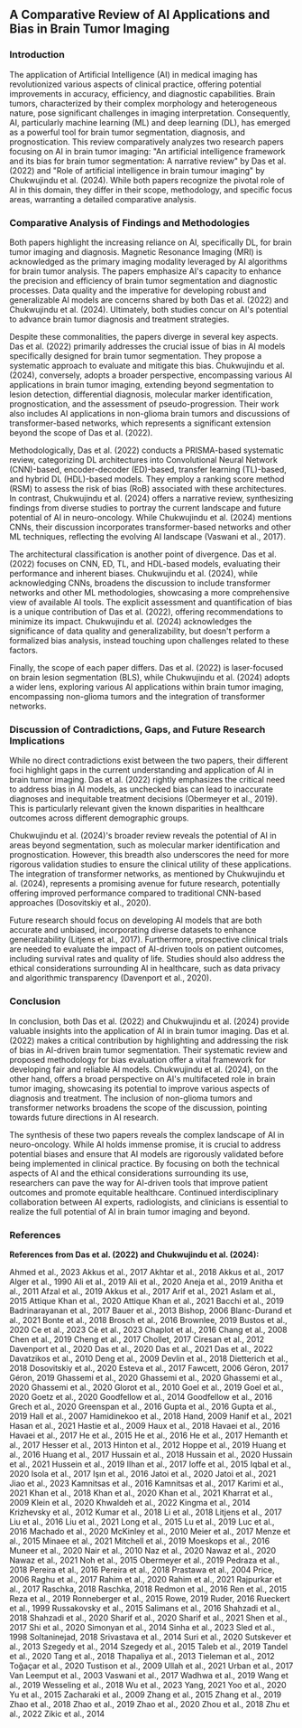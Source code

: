 ## A Comparative Review of AI Applications and Bias in Brain Tumor Imaging

### Introduction
The application of Artificial Intelligence (AI) in medical imaging has revolutionized various aspects of clinical practice, offering potential improvements in accuracy, efficiency, and diagnostic capabilities. Brain tumors, characterized by their complex morphology and heterogeneous nature, pose significant challenges in imaging interpretation. Consequently, AI, particularly machine learning (ML) and deep learning (DL), has emerged as a powerful tool for brain tumor segmentation, diagnosis, and prognostication. This review comparatively analyzes two research papers focusing on AI in brain tumor imaging: "An artificial intelligence framework and its bias for brain tumor segmentation: A narrative review" by Das et al. (2022) and "Role of artificial intelligence in brain tumour imaging" by Chukwujindu et al. (2024). While both papers recognize the pivotal role of AI in this domain, they differ in their scope, methodology, and specific focus areas, warranting a detailed comparative analysis.

### Comparative Analysis of Findings and Methodologies

Both papers highlight the increasing reliance on AI, specifically DL, for brain tumor imaging and diagnosis. Magnetic Resonance Imaging (MRI) is acknowledged as the primary imaging modality leveraged by AI algorithms for brain tumor analysis. The papers emphasize AI's capacity to enhance the precision and efficiency of brain tumor segmentation and diagnostic processes. Data quality and the imperative for developing robust and generalizable AI models are concerns shared by both Das et al. (2022) and Chukwujindu et al. (2024). Ultimately, both studies concur on AI's potential to advance brain tumor diagnosis and treatment strategies.

Despite these commonalities, the papers diverge in several key aspects. Das et al. (2022) primarily addresses the crucial issue of bias in AI models specifically designed for brain tumor segmentation. They propose a systematic approach to evaluate and mitigate this bias. Chukwujindu et al. (2024), conversely, adopts a broader perspective, encompassing various AI applications in brain tumor imaging, extending beyond segmentation to lesion detection, differential diagnosis, molecular marker identification, prognostication, and the assessment of pseudo-progression. Their work also includes AI applications in non-glioma brain tumors and discussions of transformer-based networks, which represents a significant extension beyond the scope of Das et al. (2022).

Methodologically, Das et al. (2022) conducts a PRISMA-based systematic review, categorizing DL architectures into Convolutional Neural Network (CNN)-based, encoder-decoder (ED)-based, transfer learning (TL)-based, and hybrid DL (HDL)-based models. They employ a ranking score method (RSM) to assess the risk of bias (RoB) associated with these architectures. In contrast, Chukwujindu et al. (2024) offers a narrative review, synthesizing findings from diverse studies to portray the current landscape and future potential of AI in neuro-oncology. While Chukwujindu et al. (2024) mentions CNNs, their discussion incorporates transformer-based networks and other ML techniques, reflecting the evolving AI landscape (Vaswani et al., 2017).

The architectural classification is another point of divergence. Das et al. (2022) focuses on CNN, ED, TL, and HDL-based models, evaluating their performance and inherent biases. Chukwujindu et al. (2024), while acknowledging CNNs, broadens the discussion to include transformer networks and other ML methodologies, showcasing a more comprehensive view of available AI tools. The explicit assessment and quantification of bias is a unique contribution of Das et al. (2022), offering recommendations to minimize its impact. Chukwujindu et al. (2024) acknowledges the significance of data quality and generalizability, but doesn't perform a formalized bias analysis, instead touching upon challenges related to these factors.

Finally, the scope of each paper differs. Das et al. (2022) is laser-focused on brain lesion segmentation (BLS), while Chukwujindu et al. (2024) adopts a wider lens, exploring various AI applications within brain tumor imaging, encompassing non-glioma tumors and the integration of transformer networks.

### Discussion of Contradictions, Gaps, and Future Research Implications

While no direct contradictions exist between the two papers, their different foci highlight gaps in the current understanding and application of AI in brain tumor imaging. Das et al. (2022) rightly emphasizes the critical need to address bias in AI models, as unchecked bias can lead to inaccurate diagnoses and inequitable treatment decisions (Obermeyer et al., 2019). This is particularly relevant given the known disparities in healthcare outcomes across different demographic groups.

Chukwujindu et al. (2024)'s broader review reveals the potential of AI in areas beyond segmentation, such as molecular marker identification and prognostication. However, this breadth also underscores the need for more rigorous validation studies to ensure the clinical utility of these applications. The integration of transformer networks, as mentioned by Chukwujindu et al. (2024), represents a promising avenue for future research, potentially offering improved performance compared to traditional CNN-based approaches (Dosovitskiy et al., 2020).

Future research should focus on developing AI models that are both accurate and unbiased, incorporating diverse datasets to enhance generalizability (Litjens et al., 2017). Furthermore, prospective clinical trials are needed to evaluate the impact of AI-driven tools on patient outcomes, including survival rates and quality of life. Studies should also address the ethical considerations surrounding AI in healthcare, such as data privacy and algorithmic transparency (Davenport et al., 2020).

### Conclusion

In conclusion, both Das et al. (2022) and Chukwujindu et al. (2024) provide valuable insights into the application of AI in brain tumor imaging. Das et al. (2022) makes a critical contribution by highlighting and addressing the risk of bias in AI-driven brain tumor segmentation. Their systematic review and proposed methodology for bias evaluation offer a vital framework for developing fair and reliable AI models. Chukwujindu et al. (2024), on the other hand, offers a broad perspective on AI's multifaceted role in brain tumor imaging, showcasing its potential to improve various aspects of diagnosis and treatment. The inclusion of non-glioma tumors and transformer networks broadens the scope of the discussion, pointing towards future directions in AI research.

The synthesis of these two papers reveals the complex landscape of AI in neuro-oncology. While AI holds immense promise, it is crucial to address potential biases and ensure that AI models are rigorously validated before being implemented in clinical practice. By focusing on both the technical aspects of AI and the ethical considerations surrounding its use, researchers can pave the way for AI-driven tools that improve patient outcomes and promote equitable healthcare. Continued interdisciplinary collaboration between AI experts, radiologists, and clinicians is essential to realize the full potential of AI in brain tumor imaging and beyond.

### References

**References from Das et al. (2022) and Chukwujindu et al. (2024):**

Ahmed et al., 2023
Akkus et al., 2017
Akhtar et al., 2018
Akkus et al., 2017
Alger et al., 1990
Ali et al., 2019
Ali et al., 2020
Aneja et al., 2019
Anitha et al., 2011
Afzal et al., 2019
Akkus et al., 2017
Arif et al., 2021
Aslam et al., 2015
Attique Khan et al., 2020
Attique Khan et al., 2021
Bacchi et al., 2019
Badrinarayanan et al., 2017
Bauer et al., 2013
Bishop, 2006
Blanc-Durand et al., 2021
Bonte et al., 2018
Brosch et al., 2016
Brownlee, 2019
Bustos et al., 2020
Ce et al., 2023
Cè et al., 2023
Chaplot et al., 2016
Chang et al., 2008
Chen et al., 2019
Cheng et al., 2017
Chollet, 2017
Ciresan et al., 2012
Davenport et al., 2020
Das et al., 2020
Das et al., 2021
Das et al., 2022
Davatzikos et al., 2010
Deng et al., 2009
Devlin et al., 2018
Dietterich et al., 2018
Dosovitskiy et al., 2020
Esteva et al., 2017
Fawcett, 2006
Géron, 2017
Géron, 2019
Ghassemi et al., 2020
Ghassemi et al., 2020
Ghassemi et al., 2020
Ghassemi et al., 2020
Glorot et al., 2010
Goel et al., 2019
Goel et al., 2020
Goetz et al., 2020
Goodfellow et al., 2014
Goodfellow et al., 2016
Grech et al., 2020
Greenspan et al., 2016
Gupta et al., 2016
Gupta et al., 2019
Hall et al., 2007
Hamidinekoo et al., 2018
Hand, 2009
Hanif et al., 2021
Hasan et al., 2021
Hastie et al., 2009
Haux et al., 2018
Havaei et al., 2016
Havaei et al., 2017
He et al., 2015
He et al., 2016
He et al., 2017
Hemanth et al., 2017
Hesser et al., 2013
Hinton et al., 2012
Hoppe et al., 2019
Huang et al., 2016
Huang et al., 2017
Hussain et al., 2018
Hussain et al., 2020
Hussain et al., 2021
Hussein et al., 2019
Ilhan et al., 2017
Ioffe et al., 2015
Iqbal et al., 2020
Isola et al., 2017
Işın et al., 2016
Jatoi et al., 2020
Jatoi et al., 2021
Jiao et al., 2023
Kamnitsas et al., 2016
Kamnitsas et al., 2017
Karimi et al., 2021
Khan et al., 2018
Khan et al., 2020
Khan et al., 2021
Kharrat et al., 2009
Klein et al., 2020
Khwaldeh et al., 2022
Kingma et al., 2014
Krizhevsky et al., 2012
Kumar et al., 2018
Li et al., 2018
Litjens et al., 2017
Liu et al., 2016
Liu et al., 2021
Long et al., 2015
Lu et al., 2019
Luc et al., 2016
Machado et al., 2020
McKinley et al., 2010
Meier et al., 2017
Menze et al., 2015
Minaee et al., 2021
Mitchell et al., 2019
Moeskops et al., 2016
Muneer et al., 2020
Nair et al., 2010
Naz et al., 2020
Nawaz et al., 2020
Nawaz et al., 2021
Noh et al., 2015
Obermeyer et al., 2019
Pedraza et al., 2018
Pereira et al., 2016
Pereira et al., 2018
Prastawa et al., 2004
Price, 2006
Raghu et al., 2017
Rahim et al., 2020
Rahim et al., 2021
Rajpurkar et al., 2017
Raschka, 2018
Raschka, 2018
Redmon et al., 2016
Ren et al., 2015
Reza et al., 2019
Ronneberger et al., 2015
Rowe, 2019
Ruder, 2016
Rueckert et al., 1999
Russakovsky et al., 2015
Salimans et al., 2016
Shahzadi et al., 2018
Shahzadi et al., 2020
Sharif et al., 2020
Sharif et al., 2021
Shen et al., 2017
Shi et al., 2020
Simonyan et al., 2014
Sinha et al., 2023
Sled et al., 1998
Soltaninejad, 2018
Srivastava et al., 2014
Suri et al., 2020
Sutskever et al., 2013
Szegedy et al., 2014
Szegedy et al., 2015
Taleb et al., 2019
Tandel et al., 2020
Tang et al., 2018
Thapaliya et al., 2013
Tieleman et al., 2012
Toğaçar et al., 2020
Tustison et al., 2009
Ullah et al., 2021
Urban et al., 2017
Van Leemput et al., 2003
Vaswani et al., 2017
Wadhwa et al., 2019
Wang et al., 2019
Wesseling et al., 2018
Wu et al., 2023
Yang, 2021
Yoo et al., 2020
Yu et al., 2015
Zacharaki et al., 2009
Zhang et al., 2015
Zhang et al., 2019
Zhao et al., 2018
Zhao et al., 2019
Zhao et al., 2020
Zhou et al., 2018
Zhu et al., 2022
Zikic et al., 2014